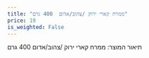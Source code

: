 ```yaml
---
title: "ממרח קארי ירוק /צהוב/אדום  400 גרם"
price: 19
is_weighted: False
---
```


תיאור המוצר: ממרח קארי ירוק /צהוב/אדום  400 גרם
